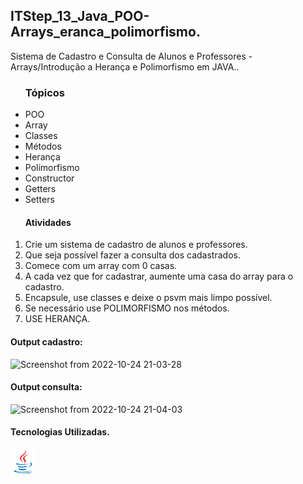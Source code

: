 <h2>ITStep_13_Java_POO-Arrays_eranca_polimorfismo.</h2>

<p>Sistema de Cadastro e Consulta de Alunos e Professores - Arrays/Introdução a Herança e Polimorfismo em JAVA..</p>

<ul><h3>Tópicos</h3>
<li>POO</li>
<li>Array</li>
<li>Classes</li>
<li>Métodos</li>
<li>Herança</li>
<li>Polimorfismo</li>
<li>Constructor</li>
<li>Getters</li>
<li>Setters</li>
</ul>

<ol><h4>Atividades</h4>
<li>Crie um sistema de cadastro de alunos e professores.</li>
<li>Que seja possível fazer a consulta dos cadastrados.</li>
<li>Comece com um array com 0 casas.</li>
<li>A cada vez que for cadastrar, aumente uma casa do array para o cadastro.</li>
<li>Encapsule, use classes e deixe o psvm mais limpo possível.</li> 
<li>Se necessário use POLIMORFISMO nos métodos.</li>
<li>USE HERANÇA.</li>
</ol>

<h4>Output cadastro:</h4>

![Screenshot from 2022-10-24 21-03-28](https://user-images.githubusercontent.com/78119622/197652584-596b0738-ee4b-4807-a828-d6d27e3c1f16.png)


<h4>Output consulta:</h4>

![Screenshot from 2022-10-24 21-04-03](https://user-images.githubusercontent.com/78119622/197652588-6a3203be-cf98-41d7-9fda-819fc6c59a42.png)



<h4>Tecnologias Utilizadas.</h4>
 
<p align="left">
<a href="https://www.java.com" target="_blank" rel="noreferrer"> <img src="https://raw.githubusercontent.com/devicons/devicon/master/icons/java/java-original.svg" alt="java" width="40" height="40"/> </a> </p> 

